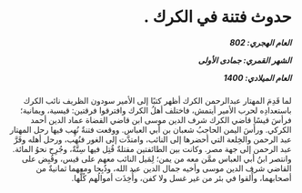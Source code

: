 <h1 dir="rtl">حدوث فتنة في الكرك .</h1>

<h5 dir="rtl">العام الهجري:  802

الشهر القمري: جمادى الأولى

العام الميلادي: 1400</h5>

<p dir="rtl">لما قَدِمَ المهتار عبدالرحمن الكرك أظهر كتبًا إلى الأمير سودون الظريف نائب الكرك باستعدادِه لحرب الأمير أيتمش، فاختلف أهلُ الكرك وافترقوا فرقتين: قيسية، ويمانية؛ فرأسَ قيسًا قاضي الكرك شرف الدين موسى ابن قاضي القضاة عماد الدين أحمد الكركي. ورأَسَ اليمن الحاجبُ شعبان بن أبي العباس. ووقعت فتنةٌ نُهِب فيها رحل المهتار عبد الرحمن والخِلعة التي أحضرها إلى النائب، وامتدَّت إلى الغور فنُهب، ورحل أهله وفَرَّ عبد الرحمن إلى جهة مصر. وكانت بين الطائفتين مقتلةٌ قُتِل فيها سِتَّةٌ، وجُرِح نحوُ المائة. وانتصر ابنُ أبي العباس ممَّن معه من يمن؛ لِمَيل النائب معهم على قيس، وقُبِض على القاضي شرف الدين موسى وأخيه جمال الدين عبد الله، وذُبِحا ومعهما ثمانيةٌ من أصحابهما، وأُلقوا في بئر من غير غسل ولا كفن، وأُخِذَت أموالُهم كُلُّها.</p></br>
